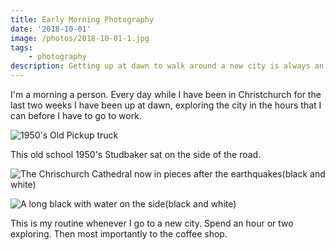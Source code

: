 ```yaml
--- 
title: Early Morning Photography
date: '2018-10-01'
image: /photos/2018-10-01-1.jpg
tags: 
    - photography
description: Getting up at dawn to walk around a new city is always an adventure
---
```


I'm a morning a person. Every day while I have been in Christchurch for the last two weeks I have been up at dawn, exploring the city in the hours that I can before I have to go to work.

![1950's Old Pickup truck](/photos/2018-10-01-1.jpg)

This old school 1950's Studbaker sat on the side of the road.

![The Chrischurch Cathedral now in pieces after the earthquakes(black and white)](/photos/2018-10-01-2.jpg)

![A long black with water on the side(black and white)](/photos/2018-10-01-3.jpg)

This is my routine whenever I go to a new city. Spend an hour or two exploring. Then most importantly to the coffee shop.